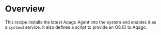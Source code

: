# Overview

This recipe installs the latest Aqago Agent into the system and enables it as a
`systemd` service. It also defines a script to provide an OS ID to Aqago.
